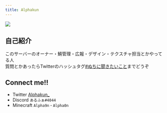 ```yaml
---
title: Alphakun
---
```

![](https://i.imgur.com/pYWwO2W.png)

## 自己紹介
このサーバーのオーナー・鯖管理・広報・デザイン・テクスチャ担当とかやってる人
<br>質問とかあったらTwitterのハッシュタグ[#ぬちに聞きたいこと](https://twitter.com/search?q=%23%E3%81%AC%E3%81%A1%E3%81%AB%E8%81%9E%E3%81%8D%E3%81%9F%E3%81%84%E3%81%93%E3%81%A8&src=hashtag_click)までどうぞ

## Connect me!!
- Twitter [Alphakun_](https://twitter.com/Alphakun_)
- Discord `あるふぁ#4044`
- Minecraft `Alpha9n・Alpha0n`
